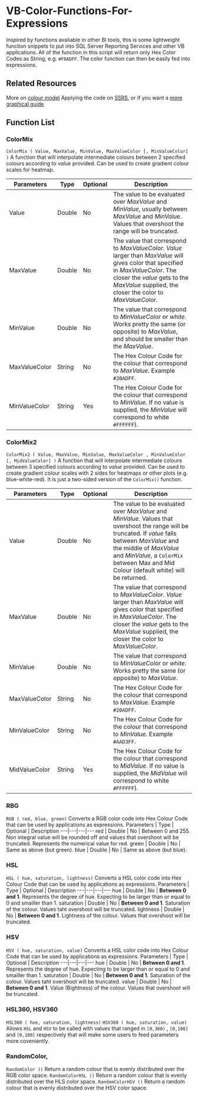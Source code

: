 # VB-Color-Functions-For-Expressions
Inspired by functions avaliable in other BI tools, this is some lightweight function snippets to put into SQL Server Reporting Services and other VB applications. All of the function in this script will return only Hex Color Codes as String, e.g. `#F0ADFF`. The color function can then be easily fed into expressions.

## Related Resources
More on [colour model](https://en.wikipedia.org/wiki/Color_model)
Applying the code on [SSRS](https://docs.microsoft.com/en-us/sql/reporting-services/report-design/add-code-to-a-report-ssrs?view=sql-server-ver15), or if you want a [more graphical guide](https://www.tutorialgateway.org/custom-code-in-ssrs-report)

## Function List
### ColorMix
`ColorMix ( Value, MaxValue, MinValue, MaxValueColor [, MinValueColor] )`
A function that will interpolate intermediate colours between 2 specified colours according to _value_ provided. Can be used to create gradient colour scales for heatmap. 

Parameters | Type | Optional | Description
---|---|---|---
Value | Double | No | The value to be evaluated over _MaxValue_ and _MinValue_, usually between _MaxValue_ and _MinValue_. Values that overshoot the range will be truncated.
MaxValue | Double | No | The value that correspond to _MaxValueColor_. _Value_ larger than _MaxValue_ will gives color that specified in _MaxValueColor_. The closer the _value_ gets to the _MaxValue_ supplied, the closer the color to _MaxValueColor_.
MinValue | Double | No | The value that correspond to _MinValueColor_ or *white*. Works pretty the same (or opposite) to _MaxValue_, and should be smaller than the _MaxValue_.
MaxValueColor  | String | No | The Hex Colour Code for the colour that correspond to _MaxValue_. Example `#20ADFF`.
MinValueColor  | String | Yes |  The Hex Colour Code for the colour that correspond to _MinValue_. If no value is supplied, the _MinValue_ will correspond to white `#FFFFFF`).

### ColorMix2
`ColorMix2 ( Value, MaxValue, MinValue, MaxValueColor , MinValueColor [, MidValueColor] )`
A function that will interpolate intermediate colours between 3 specified colours according to _value_ provided. Can be used to create gradient colour scales with 2 sides for heatmaps or other plots (e.g. blue-white-red). It is just a two-sided version of the `ColorMix()` function. 

Parameters | Type | Optional | Description
---|---|---|---
Value | Double | No | The value to be evaluated over _MaxValue_ and _MinValue_. Values that overshoot the range will be truncated. If _value_ falls between _MaxValue_ and the middle of _MaxValue_ and _MinValue_, a `ColorMix` between Max and Mid Colour (default white) will be returned.
MaxValue | Double | No | The value that correspond to _MaxValueColor_. _Value_ larger than _MaxValue_ will gives color that specified in _MaxValueColor_. The closer the _value_ gets to the _MaxValue_ supplied, the closer the color to _MaxValueColor_.
MinValue | Double | No | The value that correspond to _MinValueColor_ or *white*. Works pretty the same (or opposite) to _MaxValue_.
MaxValueColor  | String | No | The Hex Colour Code for the colour that correspond to _MaxValue_. Example `#20ADFF`.
MinValueColor  | String | No |  The Hex Colour Code for the colour that correspond to _MinValue_. Example `#AAD3FF`.
MidValueColor  | String | Yes |  The Hex Colour Code for the colour that correspond to _MidValue_. If no value is supplied, the _MidValue_ will correspond to white `#FFFFFF`).

### RBG
`RGB ( red, blue, green)`
Converts a RGB color code into Hex Colour Code that can be used by applications as expressions.
Parameters | Type | Optional | Description
---|---|---|---
red | Double | No | Between 0 and 255. Non integral value will be rounded off and values that overshoot will be truncated. Represents the numerical value for red.
green | Double | No | Same as above (but green).
blue | Double | No | Same as above (but blue).

### HSL
`HSL ( hue, saturation, lightness)`
Converts a HSL color code into Hex Colour Code that can be used by applications as expressions.
Parameters | Type | Optional | Description
---|---|---|---
hue | Double | No | **Between 0 and 1**. Represents the degree of hue. Expecting to be larger than or equal to 0 and smailler than 1. 
saturation | Double | No | **Between 0 and 1**. Saturation of the colour. Values taht overshoot will be truncated.
lightness | Double | No | **Between 0 and 1**. Lightness of the colour. Values that overshoot will be truncated.

### HSV
`HSV ( hue, saturation, value)`
Converts a HSL color code into Hex Colour Code that can be used by applications as expressions.
Parameters | Type | Optional | Description
---|---|---|---
hue | Double | No | **Between 0 and 1**. Represents the degree of hue. Expecting to be larger than or equal to 0 and smailler than 1. 
saturation | Double | No | **Between 0 and 1**. Saturation of the colour. Values taht overshoot will be truncated.
value | Double | No | **Between 0 and 1**. Value (Bightness) of the colour. Values that overshoot will be truncated.

### HSL360, HSV360
`HSL360 ( hue, saturation, lightness)`
`HSV360 ( hue, saturation, value)`
Allows `HSL` and `HSV` to be called with values that ranged in `[0,360)` , `[0,100]` and  `[0,100]` respectively that will make some users to feed parameters more coveniently.

### RandomColor, 
`RandomColor ()`
Return a random colour that is evenly distributed over the RGB color space.
`RandomColorHSL ()`
Return a random colour that is evenly distributed over the HLS color space.
`RandomColorHSV ()`
Return a random colour that is evenly distributed over the HSV color space.
